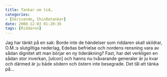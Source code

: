 ```yaml
---
title: Tankar om tid…
categories:
- [Skrivande, Ihinðatankar]
date: 2008-12-03 01:20:35
tags: [Riddaren]
---
```

Jag har tänkt på en sak: Borde inte de händelser som riddaren skall skildrar, O.M.:s slutgiltiga nederlag, Edeðas befrielse och nordens rensning vara av sådan dignitet att man börjar en ny tideräkning? Fast, har det verkligen en sådan stor inverkan, [ulcon] och hanns nu tvåvarande generaler är ju kvar och därmed är ju bäde södern och östern inte besegrade. Det tål att tänka på...
